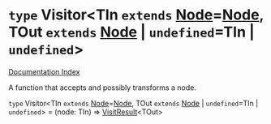 # `type` Visitor\<TIn `extends` [Node](../private.interface.Node/README.md)=[Node](../private.interface.Node/README.md), TOut `extends` [Node](../private.interface.Node/README.md) | `undefined`=TIn | `undefined`>

[Documentation Index](../README.md)

A function that accepts and possibly transforms a node.

`type` Visitor\<TIn `extends` [Node](../private.interface.Node/README.md)=[Node](../private.interface.Node/README.md), TOut `extends` [Node](../private.interface.Node/README.md) | `undefined`=TIn | `undefined`> = (node: TIn) => [VisitResult](../private.type.VisitResult/README.md)\<TOut>